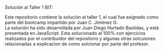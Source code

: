 Solución al Taller 1 BIT:

Este repositorio contiene la solución al taller 1, el cual fue asignado como parte del bootcamp impartido por Juan C. Jiménez G. 	
La solución ha sido desarrollada por Juan Diego Hurtado Bastidas, y está presentada en JavaScript.
Esta solucionado al 100% con ejercicios realizados por el contribuidor del repositorio y algunas otras solcuiones relacionadas a explicacion de como solcionar por parte del profesor.
